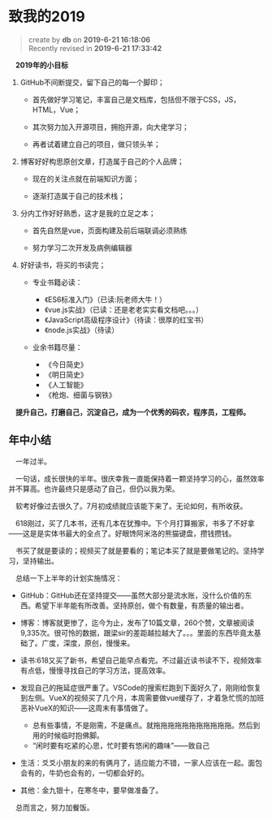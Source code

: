 致我的2019
===
> create by **db** on **2019-6-21 16:18:06**   
> Recently revised in **2019-6-21 17:33:42**

&emsp;**2019年的小目标**

1. GitHub不间断提交，留下自己的每一个脚印；

    - 首先做好学习笔记，丰富自己是文档库，包括但不限于CSS，JS，HTML，Vue；

    - 其次努力加入开源项目，拥抱开源，向大佬学习；

    - 再者试着建立自己的项目，做只领头羊；

2. 博客好好构思原创文章，打造属于自己的个人品牌；

    - 现在的关注点就在前端知识方面；

    - 逐渐打造属于自己的技术栈；

3. 分内工作好好熟悉，这才是我的立足之本；

    - 首先自然是vue，页面构建及前后端联调必须熟练

    - 努力学习二次开发及病例编辑器

4. 好好读书，将买的书读完；

    - 专业书籍必读：
      - 《ES6标准入门》（已读:阮老师大牛！）
      - 《vue.js实战》（已读：还是老老实实看文档吧。。。）
      - 《JavaScript高级程序设计》（待读：很厚的红宝书）
      - 《node.js实战》（待读）
     
    - 业余书籍尽量：
      - 《今日简史》
      - 《明日简史》
      - 《人工智能》
      - 《枪炮、细菌与钢铁》

&emsp;**提升自己，打磨自己，沉淀自己，成为一个优秀的码农，程序员，工程师。**

## 年中小结

&emsp;一年过半。

&emsp;一句话，成长很快的半年。很庆幸我一直能保持着一颗坚持学习的心，虽然效率并不算高。也许最终只是感动了自己，但仍以我为荣。

&emsp;软考好像过去很久了。7月初成绩就应该能下来了。无论如何，有所收获。

&emsp;618刚过，买了几本书，还有几本在犹豫中。下个月打算搬家，书多了不好拿——这是是实体书最大的全点了。好眼馋阿米洛的熊猫键盘，攒钱攒钱。

&emsp;书买了就是要读的；视频买了就是要看的；笔记本买了就是要做笔记的。坚持学习，坚持输出。

&emsp;总结一下上半年的计划实施情况：

* GitHub：GitHub还在坚持提交——虽然大部分是流水账，没什么价值的东西。希望下半年能有所改善。坚持原创，做个有数量，有质量的输出者。

* 博客：博客就更惨了，迄今为止，发布了10篇文章，260个赞，文章被阅读9,335次。很可怜的数据，跟梁sir的差距越拉越大了。。。里面的东西毕竟太基础了。广度，深度，原创，慢慢来。

* 读书:618又买了新书，希望自己能早点看完。不过最近读书读不下，视频效率有点低，慢慢寻找自己的学习方法，提高效率。

* 发现自己的拖延症很严重了。VSCode的搜索栏跑到下面好久了，刚刚给恢复到左侧。VueX的视频买了几个月，本周需要做vue缓存了，才着急忙慌的加班恶补VueX的知识——这周末有事情做了。
  - 总有些事情，不是刚需，不是痛点。就拖拖拖拖拖拖拖拖拖拖拖。然后到用的时候临时抱佛脚。
  - “闲时要有吃紧的心思，忙时要有悠闲的趣味”——致自己

* 生活：爻爻小朋友的来的有俩月了，适应能力不错，一家人应该在一起。面包会有的，牛奶也会有的，一切都会好的。

* 其他：金九银十，在寒冬中，要早做准备了。

&emsp;总而言之，努力加餐饭。


